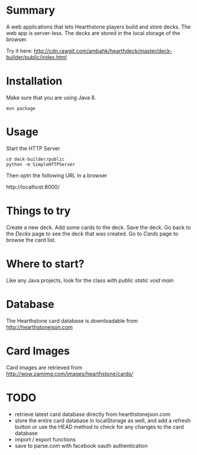 # Summary

A web applications that lets Hearthstone players build and store decks.  The web app is server-less.  The decks are stored in the local storage of the browser.

Try it here: http://cdn.rawgit.com/ambahk/hearthdeck/master/deck-builder/public/index.html

# Installation

Make sure that you are using Java 8.

```
mvn package
```

# Usage

Start the HTTP Server

```
cd deck-builder/public
python -m SimpleHTTPServer
```

Then optn the following URL in a browser

http://localhost:8000/

# Things to try

Create a new deck.
Add some cards to the deck.
Save the deck.
Go back to the *Decks* page to see the deck that was created.
Go to *Cards* page to browse the card list.

# Where to start?

Like any Java projects, look for the class with *public static void main*

# Database

The Hearthstone card database is downloadable from http://hearthstonejson.com

# Card Images

Card images are retrieved from http://wow.zamimg.com/images/hearthstone/cards/

# TODO

* retrieve latest card database directly from hearthstonejson.com
* store the entire card database in localStorage as well, and add a refresh button or use the HEAD method to check for any changes to the card database
* import / export functions
* save to parse.com with facebook oauth authentication
